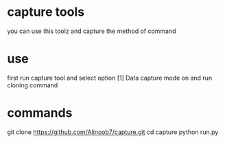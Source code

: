 # capture tools
you can use this toolz and capture the method
of command 
# use 
first run capture tool and select option [1]
Data capture mode on and run cloning command
# commands
git clone https://github.com/Alinoob7/capture.git
cd capture
python run.py

